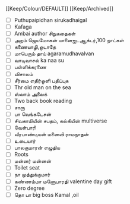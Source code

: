 [[Keep/Colour/DEFAULT]] [[Keep/Archived]] 

- [ ] Puthupaipidhan sirukadhaigal
- [ ] Kafaga
- [ ] Ambai author சிறுகதைகள் 
- [ ] அறம் ஜெயமோகன் யானைஐடஆக்டர்,100 நாட்கள் 
- [ ] கணையாழி,ஒடாதே
- [ ] மாபெரும் தாய்  agaramudhavalvan
- [ ] வாடிவாசல் ka naa su
- [ ] பள்ளிக்கரணை 
- [ ] விசாலம்
- [ ] சீர்மை எதிர்ஒளி பதிப்புக
- [ ] Thr old man on the sea
- [ ] ஸ்லாம் அலைக் 
- [ ] Two back book reading
- [ ] சாரூ
- [ ] பா வெங்கடேசன்
- [ ] சிவகாமியின் சபதம், கல்கியின் multiverse
- [ ] வேள்பாரி
- [ ] வீரபாண்டியன் மனைவி ராமநாதன் 
- [ ] உடையார் 
- [ ] பாலகுமாரன் எழுதிய
- [ ] Roots
- [ ] மன்னர் மன்னன்
- [ ] Toilet seat
- [ ] நா முத்துக்குமார்
- [ ] கண்ணம்மா மனோபாரதி valentine day gift
- [ ] Zero degree
- [ ] தொ பா big boss Kamal ,oil 
